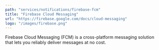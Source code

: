 ```yaml
---
path: "services/notifications/firebase-fcm"
title: "Firebase Cloud Messaging"
url: "https://firebase.google.com/docs/cloud-messaging"
logo: "/images/firebase.png"
---
```


Firebase Cloud Messaging (FCM) is a cross-platform messaging solution that lets you reliably deliver messages at no cost.
